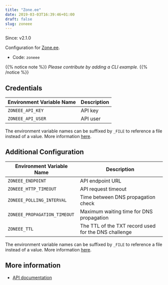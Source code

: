 ```yaml
---
title: "Zone.ee"
date: 2019-03-03T16:39:46+01:00
draft: false
slug: zoneee
---
```


<!-- THIS DOCUMENTATION IS AUTO-GENERATED. PLEASE DO NOT EDIT. -->
<!-- providers/dns/zoneee/zoneee.toml -->
<!-- THIS DOCUMENTATION IS AUTO-GENERATED. PLEASE DO NOT EDIT. -->

Since: v2.1.0

Configuration for [Zone.ee](https://www.zone.ee/).


<!--more-->

- Code: `zoneee`

{{% notice note %}}
_Please contribute by adding a CLI example._
{{% /notice %}}




## Credentials

| Environment Variable Name | Description |
|-----------------------|-------------|
| `ZONEEE_API_KEY` | API key |
| `ZONEEE_API_USER` | API user |

The environment variable names can be suffixed by `_FILE` to reference a file instead of a value.
More information [here](/lego/dns/#configuration-and-credentials).


## Additional Configuration

| Environment Variable Name | Description |
|--------------------------------|-------------|
| `ZONEEE_ENDPOINT` | API endpoint URL |
| `ZONEEE_HTTP_TIMEOUT` | API request timeout |
| `ZONEEE_POLLING_INTERVAL` | Time between DNS propagation check |
| `ZONEEE_PROPAGATION_TIMEOUT` | Maximum waiting time for DNS propagation |
| `ZONEEE_TTL` | The TTL of the TXT record used for the DNS challenge |

The environment variable names can be suffixed by `_FILE` to reference a file instead of a value.
More information [here](/lego/dns/#configuration-and-credentials).




## More information

- [API documentation](https://api.zone.eu/v2)

<!-- THIS DOCUMENTATION IS AUTO-GENERATED. PLEASE DO NOT EDIT. -->
<!-- providers/dns/zoneee/zoneee.toml -->
<!-- THIS DOCUMENTATION IS AUTO-GENERATED. PLEASE DO NOT EDIT. -->
